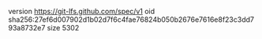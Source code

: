 version https://git-lfs.github.com/spec/v1
oid sha256:27ef6d007902d1b02d7f6c4fae76824b050b2676e7616e8f23c3dd793a8732e7
size 5302
